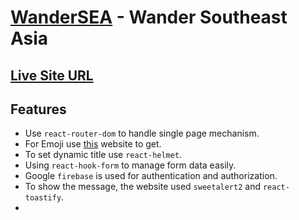 # [WanderSEA](http://localhost:5173/) - Wander Southeast Asia

## [Live Site URL](http://localhost:5173/)

## Features
- Use `react-router-dom` to handle single page mechanism.
- For Emoji use [this](https://getemoji.com/) website to get.
- To set dynamic title use `react-helmet`.
- Using `react-hook-form` to manage form data easily.
- Google `firebase` is used for authentication and authorization.
- To show the message, the website used `sweetalert2` and `react-toastify`.
- 

